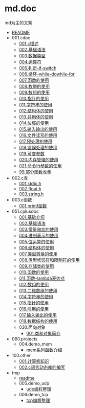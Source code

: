 # md.doc
md为主的文案

- [README](./README.md)
- 001.cdoc
    - [001.c描述](./001.cdoc/001.c描述.md)
    - [002.基础语法](./001.cdoc/002.基础语法.md)
    - [003.数据类型](./001.cdoc/003.数据类型.md)
    - [004.运算符](./001.cdoc/004.运算符.md)
    - [005.判断-if-switch](./001.cdoc/005.判断-if-switch.md)
    - [006.循环-while-dowhile-for](./001.cdoc/006.循环-while-dowhile-for.md)
    - [007.函数的使用](./001.cdoc/007.函数的使用.md)
    - [008.枚举的使用](./001.cdoc/008.枚举的使用.md)
    - [009.数组的使用](./001.cdoc/009.数组的使用.md)
    - [010.指针的使用](./001.cdoc/010.指针的使用.md)
    - [011.字符串的使用](./001.cdoc/011.字符串的使用.md)
    - [012.结构体的使用](./001.cdoc/012.结构体的使用.md)
    - [013.共用体的使用](./001.cdoc/013.共用体的使用.md)
    - [014.位域的使用](./001.cdoc/014.位域的使用.md)
    - [015.输入输出的使用](./001.cdoc/015.输入输出的使用.md)
    - [016.文件读写的使用](./001.cdoc/016.文件读写的使用.md)
    - [017.预处理的使用](./001.cdoc/017.预处理的使用.md)
    - [018.错误处理的使用](./001.cdoc/018.错误处理的使用.md)
    - [019.可变参数](./001.cdoc/019.可变参数.md)
    - [020.内存管理的使用](./001.cdoc/020.内存管理的使用.md)
    - [021.命令行参数的使用](./001.cdoc/021.命令行参数的使用.md)
    - [99.部分函数收集](./001.cdoc/99.部分函数收集.md)
- 002.c库
    - [001.stdio.h](./002.c库/001.stdio.h.md)
    - [002.float.h](./002.c库/002.float.h.md)
    - [003.string.h](./002.c库/003.string.h.md)
- 003.c函数
    - [001.printf函数](./003.c函数/001.printf函数.md)
- 051.cplusdoc
    - [001.基础介绍](./051.cplusdoc/001.基础介绍.md)
    - [002.基础语法](./051.cplusdoc/002.基础语法.md)
    - [003.常量和宏的使用](./051.cplusdoc/003.常量和宏的使用.md)
    - [004.进制表示的使用](./051.cplusdoc/004.进制表示的使用.md)
    - [005.位运算的使用](./051.cplusdoc/005.位运算的使用.md)
    - [006.结构体的使用](./051.cplusdoc/006.结构体的使用.md)
    - [007.类型转换的使用](./051.cplusdoc/007.类型转换的使用.md)
    - [008.类型修饰符和限制符的使用](./051.cplusdoc/008.类型修饰符和限制符的使用.md)
    - [009.存储类的使用](./051.cplusdoc/009.存储类的使用.md)
    - [010.函数的使用](./051.cplusdoc/010.函数的使用.md)
    - [011.函数-lambda表达式](./051.cplusdoc/011.函数-lambda表达式.md)
    - [012.数组的使用](./051.cplusdoc/012.数组的使用.md)
    - [013.二维数组的使用](./051.cplusdoc/013.二维数组的使用.md)
    - [014.字符串的使用](./051.cplusdoc/014.字符串的使用.md)
    - [015.指针的使用](./051.cplusdoc/015.指针的使用.md)
    - [016.引用的使用](./051.cplusdoc/016.引用的使用.md)
    - [017.输入输出的使用](./051.cplusdoc/017.输入输出的使用.md)
    - [018.数据结构的使用](./051.cplusdoc/018.数据结构的使用.md)
    - 030.面向对象
        - [001.类和对象简介](./051.cplusdoc/030.面向对象/001.类和对象简介.md)
- 090.projects
    - 004.demo_mem
        - [mem系列函数介绍](./090.projects/004.demo_mem/mem系列函数介绍.md)
- 100.other
    - [001.计算机知识](./100.other/001.计算机知识.md)
    - [002.c语言动态库的编写](./100.other/002.c语言动态库的编写.md)
- tmp
    - [readme](./tmp/readme.md)
    - 005.demo_udp
        - [udp编程整理](./tmp/005.demo_udp/udp编程整理.md)
    - 006.demo_tcp
        - [tcp编程整理](./tmp/006.demo_tcp/tcp编程整理.md)
